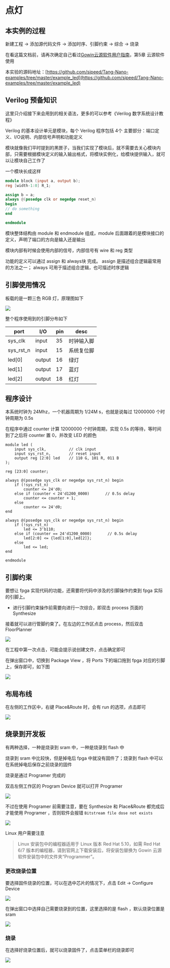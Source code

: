# 点灯
## 本实例的过程

新建工程 -> 添加源代码文件 -> 添加时序、引脚约束 -> 综合 -> 烧录

在看这篇文档前，请再次确定自己看过[Gowin云源软件用户指南](http://cdn.gowinsemi.com.cn/SUG100-1.8_Gowin%E4%BA%91%E6%BA%90%E8%BD%AF%E4%BB%B6%E7%94%A8%E6%88%B7%E6%8C%87%E5%8D%97.pdf)，第5章 云源软件使用

本实验的源码地址：[https://github.com/sipeed/Tang-Nano-examples/tree/master/example_led](https://github.com/sipeed/Tang-Nano-examples/tree/master/example_led)

## Verilog 预备知识

这里只介绍接下来会用到的相关语法，更多的可以参考《Verilog 数字系统设计教程》

Verilog 的基本设计单元是模块，每个 Verilog 程序包括 4个 主要部分：端口定义、I/O说明、内部信号声明和功能定义

模块就像我们平时提到的黑匣子，当我们实现了模块后，就不需要去关心模块内部，只需要根据模块定义的输入输出格式，将模块实例化，给模块提供输入，就可以让模块自己工作了

一个模块长成这样

```verilog
module block (input a, output b);
reg [width-1:0] R_1;

assign b = a;
always @(posedge clk or negedge reset_n)
begin
// do something
end

endmodule
```

模块整体结构由 module 和 endmodule 组成，module 后面跟着的是模块接口的定义，声明了端口的方向是输入还是输出

模块内部有时候会使用内部的信号，内部信号有 wire 和 reg 类型

功能的定义可以通过 assign 和 always块 完成。 assign 是描述组合逻辑最常用的方法之一； always 可用于描述组合逻辑，也可描述时序逻辑

## 引脚使用情况

板载的是一颗三色 RGB 灯，原理图如下

![](./../../assets/examples/led_pjt_1.png)

整个程序使用到的引脚分布如下

| port      | I/O    | pin | desc       |
| --------- | ------ | --- | ---------- |
| sys_clk   | input  | 35  | 时钟输入脚 |
| sys_rst_n | input  | 15  | 系统复位脚 |
| led[0]    | output | 16  | 绿灯       |
| led[1]    | output | 17  | 蓝灯       |
| led[2]    | output | 18  | 红灯       |

## 程序设计

本系统时钟为 24Mhz，一个机器周期为 1/24M s，也就是说每过 12000000 个时钟周期为 0.5s

在程序中通过 counter 计算 12000000 个时钟周期，实现 0.5s 的等待，等时间到了之后将 counter 置 0，并改变 LED 的颜色

```
module led (
    input sys_clk,          // clk input
    input sys_rst_n,        // reset input
    output reg [2:0] led    // 110 G, 101 R, 011 B
);

reg [23:0] counter;

always @(posedge sys_clk or negedge sys_rst_n) begin
    if (!sys_rst_n)
        counter <= 24'd0;
    else if (counter < 24'd1200_0000)       // 0.5s delay
        counter <= counter + 1;
    else
        counter <= 24'd0;
end

always @(posedge sys_clk or negedge sys_rst_n) begin
    if (!sys_rst_n)
        led <= 3'b110;
    else if (counter == 24'd1200_0000)       // 0.5s delay
        led[2:0] <= {led[1:0],led[2]};
    else
        led <= led;
end

endmodule
```

## 引脚约束

要想让 fpga 实现代码的功能，还需要将代码中涉及的引脚操作约束到 fpga 实际的引脚上。
- 进行引脚约束操作前需要向进行一次综合，即双击 process 页面的 Synthesize
  
接着就可以进行管脚约束了。在左边的工作区点击 process，然后双击 FloorPlanner

![](./../../assets/examples/led_pjt_2.png)

在工程中第一次点击，可能会提示说创建文件，点击确定即可

在弹出窗口中，切换到 Package View ，将 Ports 下的端口拖到 fpga 对应的引脚上，保存即可，如下图

![](./../../assets/examples/led_pjt_3.png)

## 布局布线

在左侧的工作区中，右键  Place&Route 时，会有 run 的选项，点击即可

![](./../../Tang-Nano/assets/nano_9k/nano_9k_synthsize.png)

## 烧录到开发板

有两种选择，一种是烧录到 sram 中，一种是烧录到 flash 中

烧录到 sram 中比较快，但是掉电后 fpga 中就没有固件了；烧录到 flash 中可以在系统掉电后保存之前烧录的固件

烧录是通过 Programer 完成的

双击左侧工作区的 Program Device 就可以打开 Programer

![](./../../assets/examples/led_pjt_5.png)

不过在使用 Programer 前需要注意，要在 Synthesize 和 Place&Route 都完成后才能使用 Programer ，否则软件会报错 `Bitstream file dose not exists`

![](./../../assets/examples/led_pjt_6.png)

Linux 用户需要注意

> Linux 安装包中的编程器适用于 Linux 版本 Red Hat 5.10，如需 Red Hat 6/7 版本的编程器，请到官网上下载安装后，将安装包替换为 Gowin 云源软件安装包中的文件夹“Programmer”。

### 更改烧录位置

要选择固件烧录的位置，可以在选中芯片的情况下，点击 Edit -> Configure Device

![](./../../assets/examples/led_pjt_7.png)

在弹出窗口中选择自己需要烧录到的位置，这里选择的是 flash ，默认烧录位置是 sram

![](./../../assets/examples/led_pjt_8.png)

### 烧录

在选择好烧录位置后，就可以烧录固件了，点击菜单栏的烧录即可

![](./../../assets/examples/led_pjt_9.png)



